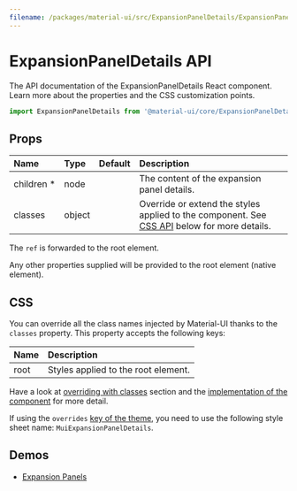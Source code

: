 ```yaml
---
filename: /packages/material-ui/src/ExpansionPanelDetails/ExpansionPanelDetails.js
---
```


<!--- This documentation is automatically generated, do not try to edit it. -->

# ExpansionPanelDetails API

<p class="description">The API documentation of the ExpansionPanelDetails React component. Learn more about the properties and the CSS customization points.</p>

```js
import ExpansionPanelDetails from '@material-ui/core/ExpansionPanelDetails';
```



## Props

| Name | Type | Default | Description |
|:-----|:-----|:--------|:------------|
| <span class="prop-name required">children&nbsp;*</span> | <span class="prop-type">node</span> |  | The content of the expansion panel details. |
| <span class="prop-name">classes</span> | <span class="prop-type">object</span> |  | Override or extend the styles applied to the component. See [CSS API](#css) below for more details. |

The `ref` is forwarded to the root element.

Any other properties supplied will be provided to the root element (native element).

## CSS

You can override all the class names injected by Material-UI thanks to the `classes` property.
This property accepts the following keys:


| Name | Description |
|:-----|:------------|
| <span class="prop-name">root</span> | Styles applied to the root element.

Have a look at [overriding with classes](/customization/overrides/#overriding-with-classes) section
and the [implementation of the component](https://github.com/mui-org/material-ui/blob/next/packages/material-ui/src/ExpansionPanelDetails/ExpansionPanelDetails.js)
for more detail.

If using the `overrides` [key of the theme](/customization/themes/#css),
you need to use the following style sheet name: `MuiExpansionPanelDetails`.

## Demos

- [Expansion Panels](/demos/expansion-panels/)

